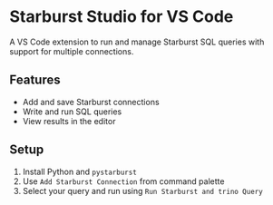 # Starburst Studio for VS Code

A VS Code extension to run and manage Starburst SQL queries with support for multiple connections.

## Features
- Add and save Starburst connections
- Write and run SQL queries
- View results in the editor

## Setup
1. Install Python and `pystarburst`
2. Use `Add Starburst Connection` from command palette
3. Select your query and run using `Run Starburst and trino Query`
